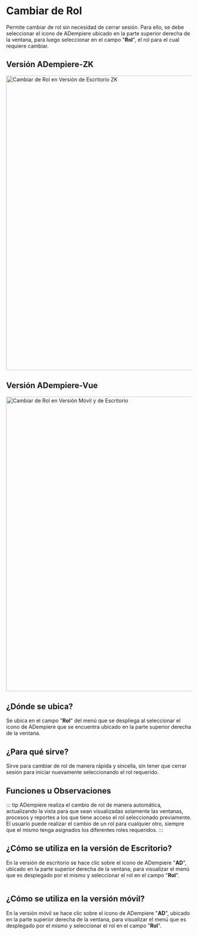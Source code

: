 # Cambiar de Rol

Permite cambiar de rol sin necesidad de cerrar sesión. Para ello, se debe seleccionar el icono de ADempiere ubicado en la parte superior derecha de la ventana, para luego seleccionar en el campo "**Rol**", el rol para el cual requiere cambiar.

## Versión ADempiere-ZK

<img :src="$withBase('/images/components/change-role/zk-desktop-version-change-role.png')" alt="Cambiar de Rol en Versión de Escritorio ZK" width="800px">

## Versión ADempiere-Vue

<img :src="$withBase('/images/components/change-role/ui-version-change-role.png')" alt="Cambiar de Rol en Versión Móvil y de Escritorio" width="800px">

## ¿Dónde se ubica?

Se ubica en el campo "**Rol**" del menú que se despliega al seleccionar el icono de ADempiere que se encuentra ubicado en la parte superior derecha de la ventana.

## ¿Para qué sirve?

Sirve para cambiar de rol de manera rápida y sincella, sin tener que cerrar sesión para iniciar nuevamente seleccionando el rol requerido.

## Funciones u Observaciones

::: tip
ADempiere realiza el cambio de rol de manera automática, actualizando la vista para que sean visualizadas solamente las ventanas, procesos y reportes a los que tiene acceso el rol seleccionado previamente. El usuario puede realizar el cambio de un rol para cualquier otro, siempre que el mismo tenga asignados los diferentes roles requeridos.
:::

## ¿Cómo se utiliza en la versión de Escritorio?

En la versión de escritorio se hace clic sobre el icono de ADempiere "**AD**", ubicado en la parte superior derecha de la ventana, para visualizar el menú que es desplegado por el mismo y seleccionar el rol en el campo "**Rol**".

<img :src="$withBase('/images/components/change-role/how-to-use-it-in-the-desktop-version.gif')" />

## ¿Cómo se utiliza en la versión móvil?

En la versión móvil se hace clic sobre el icono de ADempiere "**AD**", ubicado en la parte superior derecha de la ventana, para visualizar el menú que es desplegado por el mismo y seleccionar el rol en el campo "**Rol**".

<img :src="$withBase('/images/components/change-role/how-to-use-it-in-the-mobile-version.gif')" />
